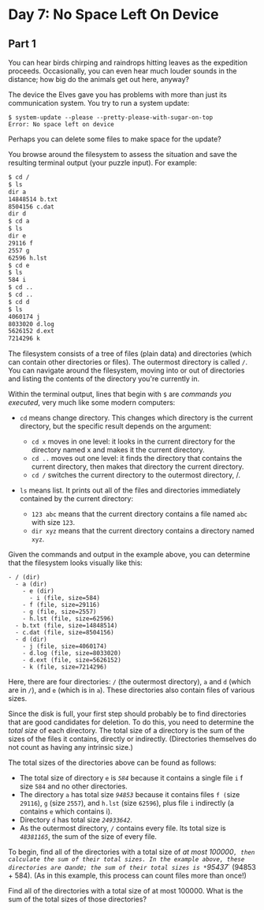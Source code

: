 # Day 7: No Space Left On Device

## Part 1

You can hear birds chirping and raindrops hitting leaves as the expedition proceeds.
Occasionally, you can even hear much louder sounds in the distance;
how big do the animals get out here, anyway?

The device the Elves gave you has problems with more than just its communication system.
You try to run a system update:

```
$ system-update --please --pretty-please-with-sugar-on-top
Error: No space left on device
```

Perhaps you can delete some files to make space for the update?

You browse around the filesystem to assess the situation and save the resulting
terminal output (your puzzle input). For example:

```example_input.txt
$ cd /
$ ls
dir a
14848514 b.txt
8504156 c.dat
dir d
$ cd a
$ ls
dir e
29116 f
2557 g
62596 h.lst
$ cd e
$ ls
584 i
$ cd ..
$ cd ..
$ cd d
$ ls
4060174 j
8033020 d.log
5626152 d.ext
7214296 k
```

The filesystem consists of a tree of files (plain data) and directories (which
can contain other directories or files).
The outermost directory is called `/`.
You can navigate around the filesystem, moving into or out of directories and
listing the contents of the directory you're currently in.

Within the terminal output, lines that begin with `$` are *commands you
executed*, very much like some modern computers:

- `cd` means change directory.
  This changes which directory is the current directory, but the specific
  result depends on the argument:
  - `cd x` moves in one level:
    it looks in the current directory for the directory named x and makes it
    the current directory.
  - `cd ..` moves out one level:
    it finds the directory that contains the current directory, then makes that
    directory the current directory.
  - `cd /` switches the current directory to the outermost directory, /.

- `ls` means list.
  It prints out all of the files and directories immediately contained by the
  current directory:
  - `123 abc` means that the current directory contains a file named `abc` with size `123`.
  - `dir xyz` means that the current directory contains a directory named `xyz`.

Given the commands and output in the example above, you can determine that the
filesystem looks visually like this:

```
- / (dir)
  - a (dir)
    - e (dir)
      - i (file, size=584)
    - f (file, size=29116)
    - g (file, size=2557)
    - h.lst (file, size=62596)
  - b.txt (file, size=14848514)
  - c.dat (file, size=8504156)
  - d (dir)
    - j (file, size=4060174)
    - d.log (file, size=8033020)
    - d.ext (file, size=5626152)
    - k (file, size=7214296)
```

Here, there are four directories: `/` (the outermost directory), `a` and `d`
(which are in `/`), and `e` (which is in `a`).
These directories also contain files of various sizes.

Since the disk is full,
your first step should probably be to find directories that are good candidates for deletion.
To do this, you need to determine the *total size* of each directory.
The total size of a directory is the sum of the sizes of the files it contains, directly or indirectly.
(Directories themselves do not count as having any intrinsic size.)

The total sizes of the directories above can be found as follows:

- The total size of directory `e` is *`584`* because it contains a single file
  `i` f size `584` and no other directories.
- The directory `a` has total size *`94853`* because it contains files `f
  (`size `29116`), `g` (size `2557`), and `h.lst` (size `62596`), plus file `i`
  indirectly (a contains `e` which contains i).
- Directory `d` has total size *`24933642`*.
- As the outermost directory, `/` contains every file.
  Its total size is *`48381165`*, the sum of the size of every file.

To begin, find all of the directories with a total size of *at most 100000`,
then calculate the sum of their total sizes.
In the example above, these directories are `a` and `e`;
the sum of their total sizes is *`95437*` (94853 + 584).
(As in this example, this process can count files more than once!)

Find all of the directories with a total size of at most 100000.
What is the sum of the total sizes of those directories?

